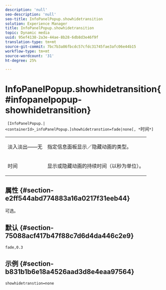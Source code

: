 ```yaml
---
description: 'null'
seo-description: 'null'
seo-title: InfoPanelPopup.showhidetransition
solution: Experience Manager
title: InfoPanelPopup.showhidetransition
topic: Dynamic media
uuid: 95ef4138-2a3e-44ae-8b28-6db8d3e46f9f
translation-type: tm+mt
source-git-commit: 7bc7b3a86fbcdc57cfdc31745fae3afc06e44b15
workflow-type: tm+mt
source-wordcount: '31'
ht-degree: 25%

---
```



# InfoPanelPopup.showhidetransition{#infopanelpopup-showhidetransition}

` [InfoPanelPopup.|<containerId>_infoPanelPopup.]showhidetranstion=fade|none[, *`时间`*]`

<table id="table_863763B730A949AA8C0E11E6F8461E3A"> 
 <tbody> 
  <tr> 
   <td colname="col1"> <p><span class="codeph"> 淡入淡出——无</span> </p> </td> 
   <td colname="col2"> <p> 指定信息面板显示／隐藏动画的类型。 </p> </td> 
  </tr> 
  <tr> 
   <td> <p> <span class="codeph"><span class="varname"> 时间</span></span> </p> </td> 
   <td> <p> 显示或隐藏动画的持续时间（以秒为单位）。 </p> </td> 
  </tr> 
 </tbody> 
</table>

## 属性 {#section-e2ff544abd774883a16a0217f31eeb44}

可选。

## 默认 {#section-75088acf417b47f88c7d6d4da446c2e9}

`fade,0.3`

## 示例 {#section-b831b1b6e18a4526aad3d8e4eaa97564}

`showhidetranstion=none`
